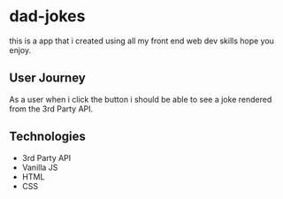 # dad-jokes
this is a app that i created using all my front end web dev skills hope you enjoy.

## User Journey
As a user when i click the button i should be able to see a joke rendered from the 3rd Party API.

##  Technologies
 - 3rd Party API
 - Vanilla JS
 - HTML
 - CSS